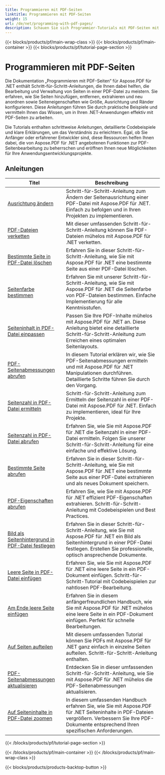 ```yaml
---
title: Programmieren mit PDF-Seiten
linktitle: Programmieren mit PDF-Seiten
weight: 15
url: /de/net/programming-with-pdf-pages/
description: Schauen Sie sich Programmier-Tutorials mit PDF-Seiten mit Aspose.PDF für .NET an. Erfahren Sie, wie Sie die Seiten von PDF-Dateien bearbeiten und anpassen.
---
```


{{< blocks/products/pf/main-wrap-class >}}
{{< blocks/products/pf/main-container >}}
{{< blocks/products/pf/tutorial-page-section >}}

# Programmieren mit PDF-Seiten

Die Dokumentation „Programmieren mit PDF-Seiten“ für Aspose.PDF für .NET enthält Schritt-für-Schritt-Anleitungen, die Ihnen dabei helfen, die Bearbeitung und Verwaltung von Seiten in einer PDF-Datei zu meistern. Sie erfahren, wie Sie Seiten hinzufügen, entfernen, extrahieren und neu anordnen sowie Seiteneigenschaften wie Größe, Ausrichtung und Ränder konfigurieren. Diese Anleitungen führen Sie durch praktische Beispiele und vermitteln Ihnen das Wissen, um in Ihren .NET-Anwendungen effektiv mit PDF-Seiten zu arbeiten.

Die Tutorials enthalten schrittweise Anleitungen, detaillierte Codebeispiele und klare Erklärungen, um das Verständnis zu erleichtern. Egal, ob Sie Anfänger oder erfahrener Entwickler sind, diese Ressourcen helfen Ihnen dabei, die von Aspose.PDF für .NET angebotenen Funktionen zur PDF-Seitenbearbeitung zu beherrschen und eröffnen Ihnen neue Möglichkeiten für Ihre Anwendungsentwicklungsprojekte.

## Anleitungen
| Titel | Beschreibung |
| --- | --- | 
| [Ausrichtung ändern](./change-orientation/) | Schritt-für-Schritt-Anleitung zum Ändern der Seitenausrichtung einer PDF-Datei mit Aspose.PDF für .NET. Einfach zu befolgen und in Ihren Projekten zu implementieren. |  
| [PDF-Dateien verketten](./concatenate-pdf-files/) | Mit dieser umfassenden Schritt-für-Schritt-Anleitung können Sie PDF-Dateien mühelos mit Aspose.PDF für .NET verketten. |  
| [Bestimmte Seite in PDF-Datei löschen](./delete-particular-page/) | Erfahren Sie in dieser Schritt-für-Schritt-Anleitung, wie Sie mit Aspose.PDF für .NET eine bestimmte Seite aus einer PDF-Datei löschen. |  
| [Seitenfarbe bestimmen](./determine-page-color/) | Erfahren Sie mit unserer Schritt-für-Schritt-Anleitung, wie Sie mit Aspose.PDF für .NET die Seitenfarbe von PDF-Dateien bestimmen. Einfache Implementierung für alle Kenntnisstufen. |  
| [Seiteninhalt in PDF-Datei einpassen](./fit-page-contents/) | Passen Sie Ihre PDF-Inhalte mühelos mit Aspose.PDF für .NET an. Diese Anleitung bietet eine detaillierte Schritt-für-Schritt-Anleitung zum Erreichen eines optimalen Seitenlayouts. |  
| [PDF-Seitenabmessungen abrufen](./get-dimensions/) | In diesem Tutorial erklären wir, wie Sie PDF-Seitenabmessungen ermitteln und mit Aspose.PDF für .NET Manipulationen durchführen. Detaillierte Schritte führen Sie durch den Vorgang. |  
| [Seitenzahl in PDF-Datei ermitteln](./get-number-of-pages/) | Schritt-für-Schritt-Anleitung zum Ermitteln der Seitenzahl in einer PDF-Datei mit Aspose.PDF für .NET. Einfach zu implementieren, ideal für Ihre Projekte. |  
| [Seitenzahl in PDF-Datei abrufen](./get-page-count/) | Erfahren Sie, wie Sie mit Aspose.PDF für .NET die Seitenzahl in einer PDF-Datei ermitteln. Folgen Sie unserer Schritt-für-Schritt-Anleitung für eine einfache und effektive Lösung. |  
| [Bestimmte Seite abrufen](./get-particular-page/) | Erfahren Sie in dieser Schritt-für-Schritt-Anleitung, wie Sie mit Aspose.PDF für .NET eine bestimmte Seite aus einer PDF-Datei extrahieren und als neues Dokument speichern. |  
| [PDF-Eigenschaften abrufen](./get-properties/) | Erfahren Sie, wie Sie mit Aspose.PDF für .NET effizient PDF-Eigenschaften extrahieren. Schritt-für-Schritt-Anleitung mit Codebeispielen und Best Practices. |  
| [Bild als Seitenhintergrund in PDF-Datei festlegen](./image-as-background/) | Erfahren Sie in dieser Schritt-für-Schritt-Anleitung, wie Sie mit Aspose.PDF für .NET ein Bild als Seitenhintergrund in einer PDF-Datei festlegen. Erstellen Sie professionelle, optisch ansprechende Dokumente. |  
| [Leere Seite in PDF-Datei einfügen](./insert-empty-page/) | Erfahren Sie, wie Sie mit Aspose.PDF für .NET eine leere Seite in ein PDF-Dokument einfügen. Schritt-für-Schritt-Tutorial mit Codebeispielen zur nahtlosen PDF-Bearbeitung. |  
| [Am Ende leere Seite einfügen](./insert-empty-page-at-end/) | Erfahren Sie in diesem anfängerfreundlichen Handbuch, wie Sie mit Aspose.PDF für .NET mühelos eine leere Seite in ein PDF-Dokument einfügen. Perfekt für schnelle Bearbeitungen. |  
| [Auf Seiten aufteilen](./split-to-pages/) | Mit diesem umfassenden Tutorial können Sie PDFs mit Aspose.PDF für .NET ganz einfach in einzelne Seiten aufteilen. Schritt-für-Schritt-Anleitung enthalten. |  
| [PDF-Seitenabmessungen aktualisieren](./update-dimensions/) | Entdecken Sie in dieser umfassenden Schritt-für-Schritt-Anleitung, wie Sie mit Aspose.PDF für .NET mühelos die PDF-Seitenabmessungen aktualisieren. |  
| [Auf Seiteninhalte in PDF-Datei zoomen](./zoom-to-page-contents/) | In diesem umfassenden Handbuch erfahren Sie, wie Sie mit Aspose.PDF für .NET Seiteninhalte in PDF-Dateien vergrößern. Verbessern Sie Ihre PDF-Dokumente entsprechend Ihren spezifischen Anforderungen. |  
{{< /blocks/products/pf/tutorial-page-section >}}

{{< /blocks/products/pf/main-container >}}
{{< /blocks/products/pf/main-wrap-class >}}

{{< blocks/products/products-backtop-button >}}

